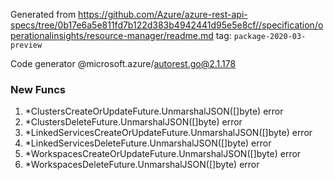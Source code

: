 Generated from https://github.com/Azure/azure-rest-api-specs/tree/0b17e6a5e811fd7b122d383b4942441d95e5e8cf//specification/operationalinsights/resource-manager/readme.md tag: `package-2020-03-preview`

Code generator @microsoft.azure/autorest.go@2.1.178


### New Funcs

1. *ClustersCreateOrUpdateFuture.UnmarshalJSON([]byte) error
1. *ClustersDeleteFuture.UnmarshalJSON([]byte) error
1. *LinkedServicesCreateOrUpdateFuture.UnmarshalJSON([]byte) error
1. *LinkedServicesDeleteFuture.UnmarshalJSON([]byte) error
1. *WorkspacesCreateOrUpdateFuture.UnmarshalJSON([]byte) error
1. *WorkspacesDeleteFuture.UnmarshalJSON([]byte) error
